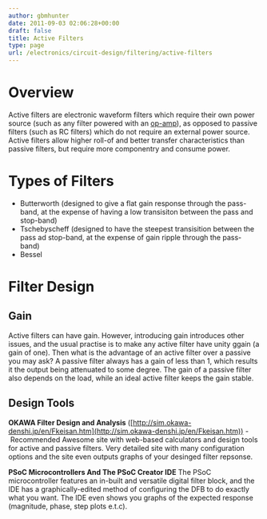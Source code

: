 ```yaml
---
author: gbmhunter
date: 2011-09-03 02:06:28+00:00
draft: false
title: Active Filters
type: page
url: /electronics/circuit-design/filtering/active-filters
---
```


# Overview

Active filters are electronic waveform filters which require their own power source (such as any filter powered with an [op-amp](/electronics/components/op-amps)), as opposed to passive filters (such as RC filters) which do not require an external power source. Active filters allow higher roll-of and better transfer characteristics than passive filters, but require more componentry and consume power.

# Types of Filters

* Butterworth (designed to give a flat gain response through the pass-band, at the expense of having a low transisiton between the pass and stop-band)
* Tschebyscheff (designed to have the steepest transisition between the pass ad stop-band, at the expense of gain ripple through the pass-band)
* Bessel

# Filter Design

## Gain

Active filters can have gain. However, introducing gain introduces other issues, and the usual practise is to make any active filter have unity ggain (a gain of one). Then what is the advantage of an active filter over a passive you may ask? A passive filter always has a gain of less than 1, which results it the output being attenuated to some degree. The gain of a passive filter also depends on the load, while an ideal active filter keeps the gain stable.

## Design Tools

**OKAWA Filter Design and Analysis** ([http://sim.okawa-denshi.jp/en/Fkeisan.htm](http://sim.okawa-denshi.jp/en/Fkeisan.htm)) - Recommended Awesome site with web-based calculators and design tools for active and passive filters. Very detailed site with many configuration options and the site even outputs graphs of your desinged filter repsonse.

**PSoC Microcontrollers And The PSoC Creator IDE** The PSoC microcontroller features an in-built and versatile digital filter block, and the IDE has a graphically-edited method of configuring the DFB to do exactly what you want. The IDE even shows you graphs of the expected response (magnitude, phase, step plots e.t.c).

